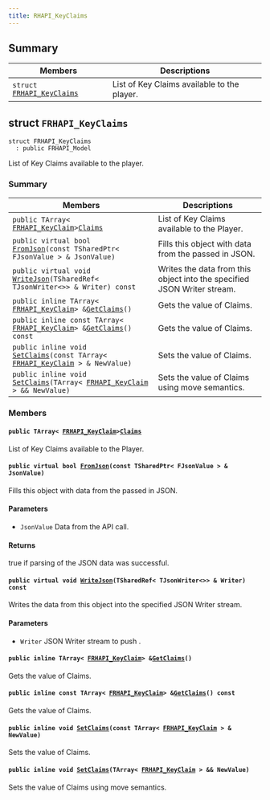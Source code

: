 ```yaml
---
title: RHAPI_KeyClaims
---
```


## Summary

 Members                        | Descriptions                                
--------------------------------|---------------------------------------------
`struct `[`FRHAPI_KeyClaims`](#structFRHAPI__KeyClaims) | List of Key Claims available to the player.

## struct `FRHAPI_KeyClaims` <a id="structFRHAPI__KeyClaims"></a>

```
struct FRHAPI_KeyClaims
  : public FRHAPI_Model
```

List of Key Claims available to the player.

### Summary

 Members                        | Descriptions                                
--------------------------------|---------------------------------------------
`public TArray< `[`FRHAPI_KeyClaim`](RHAPI_KeyClaim.md#structFRHAPI__KeyClaim)` > `[`Claims`](#structFRHAPI__KeyClaims_1adebd7612d1a529f391a1d643b58be263) | List of Key Claims available to the Player.
`public virtual bool `[`FromJson`](#structFRHAPI__KeyClaims_1a415bb77e5a63d0522e4ba3f75228c21f)`(const TSharedPtr< FJsonValue > & JsonValue)` | Fills this object with data from the passed in JSON.
`public virtual void `[`WriteJson`](#structFRHAPI__KeyClaims_1a2e1d99c5ef3f15ca8d99bca608ad9221)`(TSharedRef< TJsonWriter<>> & Writer) const` | Writes the data from this object into the specified JSON Writer stream.
`public inline TArray< `[`FRHAPI_KeyClaim`](RHAPI_KeyClaim.md#structFRHAPI__KeyClaim)` > & `[`GetClaims`](#structFRHAPI__KeyClaims_1a238768f96e700f779de67374bc77da86)`()` | Gets the value of Claims.
`public inline const TArray< `[`FRHAPI_KeyClaim`](RHAPI_KeyClaim.md#structFRHAPI__KeyClaim)` > & `[`GetClaims`](#structFRHAPI__KeyClaims_1a54c92646bf5dd2ec2db58a29cafc1a49)`() const` | Gets the value of Claims.
`public inline void `[`SetClaims`](#structFRHAPI__KeyClaims_1a650a9f6b6c55d1374be035fff8c71a08)`(const TArray< `[`FRHAPI_KeyClaim`](RHAPI_KeyClaim.md#structFRHAPI__KeyClaim)` > & NewValue)` | Sets the value of Claims.
`public inline void `[`SetClaims`](#structFRHAPI__KeyClaims_1a344b62ed098251c4036b106236a0c273)`(TArray< `[`FRHAPI_KeyClaim`](RHAPI_KeyClaim.md#structFRHAPI__KeyClaim)` > && NewValue)` | Sets the value of Claims using move semantics.

### Members

#### `public TArray< `[`FRHAPI_KeyClaim`](RHAPI_KeyClaim.md#structFRHAPI__KeyClaim)` > `[`Claims`](#structFRHAPI__KeyClaims_1adebd7612d1a529f391a1d643b58be263) <a id="structFRHAPI__KeyClaims_1adebd7612d1a529f391a1d643b58be263"></a>

List of Key Claims available to the Player.

#### `public virtual bool `[`FromJson`](#structFRHAPI__KeyClaims_1a415bb77e5a63d0522e4ba3f75228c21f)`(const TSharedPtr< FJsonValue > & JsonValue)` <a id="structFRHAPI__KeyClaims_1a415bb77e5a63d0522e4ba3f75228c21f"></a>

Fills this object with data from the passed in JSON.

#### Parameters
* `JsonValue` Data from the API call.

#### Returns
true if parsing of the JSON data was successful.

#### `public virtual void `[`WriteJson`](#structFRHAPI__KeyClaims_1a2e1d99c5ef3f15ca8d99bca608ad9221)`(TSharedRef< TJsonWriter<>> & Writer) const` <a id="structFRHAPI__KeyClaims_1a2e1d99c5ef3f15ca8d99bca608ad9221"></a>

Writes the data from this object into the specified JSON Writer stream.

#### Parameters
* `Writer` JSON Writer stream to push .

#### `public inline TArray< `[`FRHAPI_KeyClaim`](RHAPI_KeyClaim.md#structFRHAPI__KeyClaim)` > & `[`GetClaims`](#structFRHAPI__KeyClaims_1a238768f96e700f779de67374bc77da86)`()` <a id="structFRHAPI__KeyClaims_1a238768f96e700f779de67374bc77da86"></a>

Gets the value of Claims.

#### `public inline const TArray< `[`FRHAPI_KeyClaim`](RHAPI_KeyClaim.md#structFRHAPI__KeyClaim)` > & `[`GetClaims`](#structFRHAPI__KeyClaims_1a54c92646bf5dd2ec2db58a29cafc1a49)`() const` <a id="structFRHAPI__KeyClaims_1a54c92646bf5dd2ec2db58a29cafc1a49"></a>

Gets the value of Claims.

#### `public inline void `[`SetClaims`](#structFRHAPI__KeyClaims_1a650a9f6b6c55d1374be035fff8c71a08)`(const TArray< `[`FRHAPI_KeyClaim`](RHAPI_KeyClaim.md#structFRHAPI__KeyClaim)` > & NewValue)` <a id="structFRHAPI__KeyClaims_1a650a9f6b6c55d1374be035fff8c71a08"></a>

Sets the value of Claims.

#### `public inline void `[`SetClaims`](#structFRHAPI__KeyClaims_1a344b62ed098251c4036b106236a0c273)`(TArray< `[`FRHAPI_KeyClaim`](RHAPI_KeyClaim.md#structFRHAPI__KeyClaim)` > && NewValue)` <a id="structFRHAPI__KeyClaims_1a344b62ed098251c4036b106236a0c273"></a>

Sets the value of Claims using move semantics.


